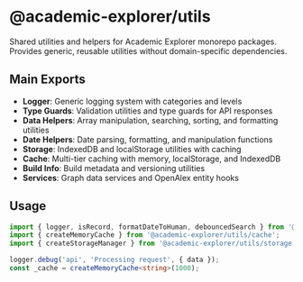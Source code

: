 # @academic-explorer/utils

Shared utilities and helpers for Academic Explorer monorepo packages. Provides generic, reusable utilities without domain-specific dependencies.

## Main Exports

- **Logger**: Generic logging system with categories and levels
- **Type Guards**: Validation utilities and type guards for API responses
- **Data Helpers**: Array manipulation, searching, sorting, and formatting utilities
- **Date Helpers**: Date parsing, formatting, and manipulation functions
- **Storage**: IndexedDB and localStorage utilities with caching
- **Cache**: Multi-tier caching with memory, localStorage, and IndexedDB
- **Build Info**: Build metadata and versioning utilities
- **Services**: Graph data services and OpenAlex entity hooks

## Usage

```typescript
import { logger, isRecord, formatDateToHuman, debouncedSearch } from '@academic-explorer/utils';
import { createMemoryCache } from '@academic-explorer/utils/cache';
import { createStorageManager } from '@academic-explorer/utils/storage';

logger.debug('api', 'Processing request', { data });
const _cache = createMemoryCache<string>(1000);
```